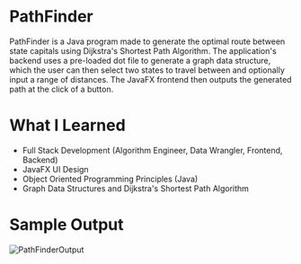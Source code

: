 # PathFinder

PathFinder is a Java program made to generate the optimal route between state capitals using Dijkstra's Shortest Path Algorithm. The application's backend uses a pre-loaded dot file to generate a graph data structure, which the user can then select two states to travel between and optionally input a range of distances. The JavaFX frontend then outputs the generated path at the click of a button.

# What I Learned

* Full Stack Development (Algorithm Engineer, Data Wrangler, Frontend, Backend)
* JavaFX UI Design
* Object Oriented Programming Principles (Java)
* Graph Data Structures and Dijkstra's Shortest Path Algorithm

# Sample Output

![PathFinderOutput](https://github.com/rsambangi/PathFinder/assets/143136941/e709ba64-e4ee-4b3d-8b1a-291ef8a50b9d)

